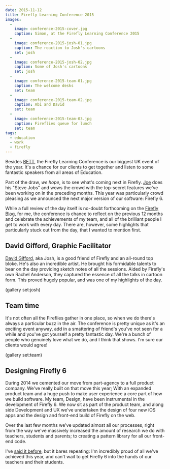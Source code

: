 ```yaml
---
date: 2015-11-12
title: Firefly Learning Conference 2015
images:
  -
    image: conference-2015-cover.jpg
    caption: Simon, at the Firefly Learning Conference 2015
  -
    image: conference-2015-josh-01.jpg
    caption: The reaction to Josh's cartoons
    set: josh
  -
    image: conference-2015-josh-02.jpg
    caption: Some of Josh's cartoons
    set: josh
  -
    image: conference-2015-team-01.jpg
    caption: The welcome desks
    set: team
  -
    image: conference-2015-team-02.jpg
    caption: Abi and David
    set: team
  -
    image: conference-2015-team-03.jpg
    caption: Fireflies queue for lunch
    set: team
tags:
  - education
  - work
  - firefly
---
```


Besides [BETT](http://www.bettshow.com/), the Firefly Learning Conference is our biggest UK event of the year. It's a chance for our clients to get together and listen to some fantastic speakers from all areas of Education. 

Part of the draw, _we hope_, is to see what's coming next in Firefly. [Joe](https://twitter.com/j0ejack) does his "Steve Jobs" and wows the crowd with the top-secret features we've been working on in the preceding months. This year was particularly crowd pleasing as we announced the next major version of our software: Firefly 6.  

While a full review of the day itself is no-doubt forthcoming on the [Firefly Blog](http://fireflylearning.com/blog), for me, the conference is chance to reflect on the previous 12 months and celebrate the achievements of my team, and all of the brilliant people I get to work with every day. There are, however, some highlights that particularly stuck out from the day, that I wanted to mention first.

## David Gifford, Graphic Facilitator

[David Gifford](http://inscriptdesign.com), aka Josh, is a good friend of Firefly and an all-round top bloke. He's also an incredible artist. He brought his formidable talents to bear on the day providing sketch notes of all the sessions. Aided by Firefly's own Rachel Anderson, they captured the essence of all the talks in cartoon form. This proved hugely popular, and was one of my highlights of the day.

(gallery set:josh) 

## Team time

It's not often all the Fireflies gather in one place, so when we do there's always a particular buzz in the air. The conference is pretty unique as it's an exciting event anyway, add in a smattering of friend's you've not seen for a while and you've got yourself a pretty fantastic day. We're a bunch of people who genuinely love what we do, and I think that shows. I'm sure our clients would agree!

(gallery set:team) 

## Designing Firefly 6

During 2014 we cemented our move from part-agency to a full product company. We've really built on that move this year; With an expanded product team and a huge push to make user experience a core part of how we build software. My team, Design, have been instrumental in the development of Firefly 6. We now sit as part of the product team, and along side Development and UX we've undertaken the design of four new iOS apps and the design and front-end build of Firefly on the web.

Over the last few months we've updated almost all our processes, right from the way we've massively increased the amount of research we do with teachers, students and parents; to creating a pattern library for all our front-end code. 

I've [said it before](/diary/46/), but it bares repeating: I'm incredibly proud of all we've achieved this year, and can't wait to get Firefly 6 into the hands of our teachers and their students. 